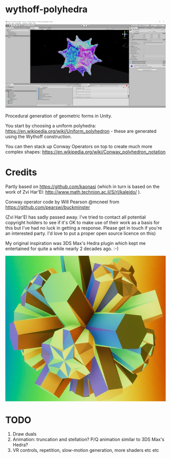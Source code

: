 # wythoff-polyhedra

![Screenshot](https://github.com/Ixxy-Open-Source/wythoff-polyhedra/blob/master/wythoff.png)

Procedural generation of geometric forms in Unity.

You start by choosing a uniform polyhedra: https://en.wikipedia.org/wiki/Uniform_polyhedron - these are generated using the Wythoff construction.

You can then stack up Conway Operators on top to create much more complex shapes: https://en.wikipedia.org/wiki/Conway_polyhedron_notation

# Credits

Partly based on https://github.com/kaonasi (which in turn is based on the work of Zvi Har’El: http://www.math.technion.ac.il/S/rl/kaleido/ ).

Conway operator code by Will Pearson @mcneel from https://github.com/pearswj/buckminster

(Zvi Har'El has sadly passed away. I've tried to contact all potential copyright holders to see if it's OK to make use of their work as a basis for this but I've had no luck in getting a response. Please get in touch if you're an interested party. I'd love to put a proper open source licence on this)

My original inspiration was 3DS Max's Hedra plugin which kept me entertained for quite a while nearly 2 decades ago. :-)

![Screenshot](https://github.com/Ixxy-Open-Source/wythoff-polyhedra/blob/master/0.png)

# TODO

1. Draw duals
2. Animation: truncation and stellation? P/Q animation similar to 3DS Max's Hedra?
3. VR controls, repetition, slow-motion generation, more shaders etc etc
